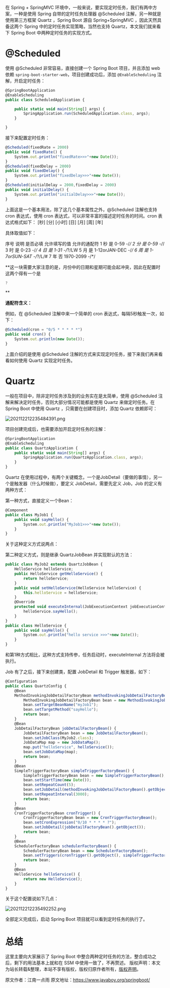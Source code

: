 


在 Spring + SpringMVC 环境中，一般来说，要实现定时任务，我们有两中方案，一种是使用 Spring 自带的定时任务处理器 @Scheduled 注解，另一种就是使用第三方框架 Quartz ，Spring Boot 源自 Spring+SpringMVC ，因此天然具备这两个 Spring 中的定时任务实现策略，当然也支持 Quartz，本文我们就来看下 Spring Boot 中两种定时任务的实现方式。

# @Scheduled

使用 @Scheduled 非常容易，直接创建一个 Spring Boot 项目，并且添加 web 依赖 `spring-boot-starter-web`，项目创建成功后，添加 `@EnableScheduling` 注解，开启定时任务：

```js 
@SpringBootApplication
@EnableScheduling
public class ScheduledApplication {

    public static void main(String[] args) {
        SpringApplication.run(ScheduledApplication.class, args);
    }

}
```

接下来配置定时任务：


```js 
@Scheduled(fixedRate = 2000)
public void fixedRate() {
    System.out.println("fixedRate>>>"+new Date());    
}
@Scheduled(fixedDelay = 2000)
public void fixedDelay() {
    System.out.println("fixedDelay>>>"+new Date());
}
@Scheduled(initialDelay = 2000,fixedDelay = 2000)
public void initialDelay() {
    System.out.println("initialDelay>>>"+new Date());
}
```

上面这是一个基本用法，除了这几个基本属性之外，@Scheduled 注解也支持 cron 表达式，使用 cron 表达式，可以非常丰富的描述定时任务的时间。cron 表达式格式如下：
[秒] [分] [小时] [日] [月] [周] [年]

具体取值如下：

序号 说明 是否必填 允许填写的值 允许的通配符 1 秒 是 0-59 -/*/ 2 分 是 0-59 -/*/ 3 时 是 0-23 -/*/ 4 日 是 1-31 -/*?/LW 5 月 是 1-12orJAN-DEC -/*/ 6 周 是 1-7orSUN-SAT -/*?/L/# 7 年 否 1970-2099 -/*/

**这一块需要大家注意的是，月份中的日期和星期可能会起冲突，因此在配置时这两个得有一个是

```js 
?
```
**

**通配符含义：**

例如，在 @Scheduled 注解中来一个简单的 cron 表达式，每隔5秒触发一次，如下：

```js 
@Scheduled(cron = "0/5 * * * * *")
public void cron() {
    System.out.println(new Date());
}
```

上面介绍的是使用 @Scheduled 注解的方式来实现定时任务，接下来我们再来看看如何使用 Quartz 实现定时任务。

# Quartz

一般在项目中，除非定时任务涉及到的业务实在是太简单，使用 @Scheduled 注解来解决定时任务，否则大部分情况可能都是使用 Quartz 来做定时任务。在 Spring Boot 中使用 Quartz ，只需要在创建项目时，添加 Quartz 依赖即可：

![202112212235484391.png](https://gitee.com/hezhiyuan007/java-study/raw/master/images/SpringBoot3/3adcf829-b45c-4753-9979-de2323637f18.png)

项目创建完成后，也需要添加开启定时任务的注解：

```js 
@SpringBootApplication
@EnableScheduling
public class QuartzApplication {
    public static void main(String[] args) {
        SpringApplication.run(QuartzApplication.class, args);
    }
}
```

Quartz 在使用过程中，有两个关键概念，一个是JobDetail（要做的事情），另一个是触发器（什么时候做），要定义 JobDetail，需要先定义 Job，Job 的定义有两种方式：

第一种方式，直接定义一个Bean：

```js 
@Component
public class MyJob1 {
    public void sayHello() {
        System.out.println("MyJob1>>>"+new Date());
    }
}
```

关于这种定义方式说两点：

第二种定义方式，则是继承 QuartzJobBean 并实现默认的方法：

```js 
public class MyJob2 extends QuartzJobBean {
    HelloService helloService;
    public HelloService getHelloService() {
        return helloService;
    }
    public void setHelloService(HelloService helloService) {
        this.helloService = helloService;
    }
    @Override
    protected void executeInternal(JobExecutionContext jobExecutionContext) throws JobExecutionException {
        helloService.sayHello();
    }
}
public class HelloService {
    public void sayHello() {
        System.out.println("hello service >>>"+new Date());
    }
}
```

和第1种方式相比，这种方式支持传参，任务启动时，executeInternal 方法将会被执行。

Job 有了之后，接下来创建类，配置 JobDetail 和 Trigger 触发器，如下：

```js 
@Configuration
public class QuartzConfig {
    @Bean
    MethodInvokingJobDetailFactoryBean methodInvokingJobDetailFactoryBean() {
        MethodInvokingJobDetailFactoryBean bean = new MethodInvokingJobDetailFactoryBean();
        bean.setTargetBeanName("myJob1");
        bean.setTargetMethod("sayHello");
        return bean;
    }
    @Bean
    JobDetailFactoryBean jobDetailFactoryBean() {
        JobDetailFactoryBean bean = new JobDetailFactoryBean();
        bean.setJobClass(MyJob2.class);
        JobDataMap map = new JobDataMap();
        map.put("helloService", helloService());
        bean.setJobDataMap(map);
        return bean;
    }
    @Bean
    SimpleTriggerFactoryBean simpleTriggerFactoryBean() {
        SimpleTriggerFactoryBean bean = new SimpleTriggerFactoryBean();
        bean.setStartTime(new Date());
        bean.setRepeatCount(5);
        bean.setJobDetail(methodInvokingJobDetailFactoryBean().getObject());
        bean.setRepeatInterval(3000);
        return bean;
    }
    @Bean
    CronTriggerFactoryBean cronTrigger() {
        CronTriggerFactoryBean bean = new CronTriggerFactoryBean();
        bean.setCronExpression("0/10 * * * * ?");
        bean.setJobDetail(jobDetailFactoryBean().getObject());
        return bean;
    }
    @Bean
    SchedulerFactoryBean schedulerFactoryBean() {
        SchedulerFactoryBean bean = new SchedulerFactoryBean();
        bean.setTriggers(cronTrigger().getObject(), simpleTriggerFactoryBean().getObject());
        return bean;
    }
    @Bean
    HelloService helloService() {
        return new HelloService();
    }
}
```

关于这个配置说如下几点：

![202112212235492252.png](https://gitee.com/hezhiyuan007/java-study/raw/master/images/SpringBoot3/ae03decb-1eec-4bf6-b320-7b53b7750ef0.png)

全部定义完成后，启动 Spring Boot 项目就可以看到定时任务的执行了。

# 总结

这里主要向大家展示了 Spring Boot 中整合两种定时任务的方法，整合成功之后，剩下的用法基本上就和在 SSM 中使用一致了，不再赘述。
版权声明：本文为站长转载&整理，本站不享有版权，版权归原作者所有，[版权声明](https://gitee.com/hezhiyuan007/java-notes/raw/master/disclaimer.md)。




原文作者：江南一点雨 原文地址：https://www.javaboy.org/springboot/
